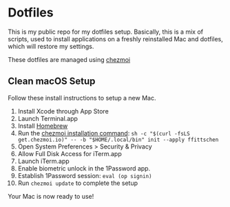 # Dotfiles

This is my public repo for my dotfiles setup. Basically, this is a mix of scripts, used to install applications on a freshly reinstalled Mac
and dotfiles, which will restore my settings.

These dotfiles are managed using [chezmoi](https://www.chezmoi.io)

## Clean macOS Setup

Follow these install instructions to setup a new Mac.

1. Install Xcode through App Store
2. Launch Terminal.app
3. Install [Homebrew](https://brew.sh)
4. Run the [chezmoi installation command](https://www.chezmoi.io/install/): `sh -c "$(curl -fsLS get.chezmoi.io)" -- -b "$HOME/.local/bin" init --apply ffittschen`
5. Open System Preferences > Security & Privacy
6. Allow Full Disk Access for iTerm.app
7. Launch iTerm.app
8. Enable biometric unlock in the 1Password app.
9. Establish 1Password session: `eval (op signin)`
10. Run `chezmoi update` to complete the setup

Your Mac is now ready to use!
